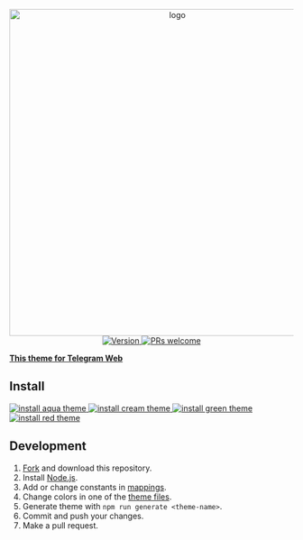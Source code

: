 <p align="center">
  <img alt="logo" src="https://raw.githubusercontent.com/VChet/Telegram-Vanilla-Dark-Web/master/images/logo.png" width="580"><br/>
  <a href="https://github.com/VChet/Telegram-Vanilla-Dark-Desktop/tags">
    <img src="https://img.shields.io/github/tag/VChet/Telegram-Vanilla-Dark-Desktop.svg?label=version" alt="Version">
  </a>
  <a href="http://makeapullrequest.com">
    <img src="https://img.shields.io/badge/PRs-welcome-brightgreen.svg" alt="PRs welcome">
  </a>
</p>

**[This theme for Telegram Web](https://github.com/VChet/Telegram-Vanilla-Dark-Web)**

## Install
  <a href="https://t.me/addtheme/vanilla_dark_aqua">
    <img src="https://img.shields.io/badge/aqua_theme-77BABC.svg" alt="install aqua theme">
  </a>
  <a href="https://t.me/addtheme/vanilla_dark_cream">
    <img src="https://img.shields.io/badge/cream_theme-B9B384.svg" alt="install cream theme">
  </a>
  <a href="https://t.me/addtheme/vanilla_dark_green">
    <img src="https://img.shields.io/badge/green_theme-63B97F.svg" alt="install green theme">
  </a>
  <a href="https://t.me/addtheme/vanilla_dark_red">
    <img src="https://img.shields.io/badge/red_theme-FF7B5D.svg" alt="install red theme">
  </a>

## Development
1. [Fork](https://github.com/VChet/Telegram-Vanilla-Dark/fork) and download this repository.
1. Install [Node.js](https://nodejs.org/).
1. Add or change constants in [mappings](mappings.js).
1. Change colors in one of the [theme files](./themes/).
1. Generate theme with `npm run generate <theme-name>`.
1. Commit and push your changes.
1. Make a pull request.
